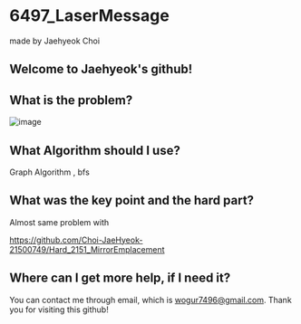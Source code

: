 # 6497_LaserMessage

made by Jaehyeok Choi

## Welcome to Jaehyeok's github!

## What is the problem?

![image](https://github.com/Choi-JaeHyeok-21500749/6497_LaserMessage/blob/main/6497_pro.PNG)

## What Algorithm should I use?

Graph Algorithm , bfs

## What was the key point and the hard part?

Almost same problem with 

<https://github.com/Choi-JaeHyeok-21500749/Hard_2151_MirrorEmplacement>

## Where can I get more help, if I need it?

You can contact me through email, which is wogur7496@gmail.com.
Thank you for visiting this github!
